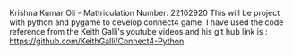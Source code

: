 
Krishna Kumar Oli - Mattriculation Number: 22102920
This will be project with python and pygame to develop connect4 game.
I have used the code reference from the Keith Galli's youtube videos and his git hub link is : https://github.com/KeithGalli/Connect4-Python
